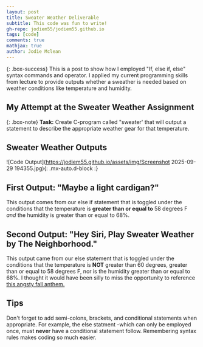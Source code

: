 ```yaml
---
layout: post
title: Sweater Weather Deliverable 
subtitle: This code was fun to write!
gh-repo: jodiem55/jodiem55.github.io
tags: [code]
comments: true
mathjax: true
author: Jodie Mclean
---
```



{: .box-success}
This is a post to show how I employed "If, else if, else" syntax commands and operator. I applied my current programming skills from lecture to provide outputs whether a sweather is needed based on weather conditions like temperature and humidity. 

## My Attempt at the Sweater Weather Assignment

{: .box-note}
**Task:** Create C-program called "sweater' that will output a statement to describe the appropriate weather gear for that temperature. 


## Sweater Weather Outputs

![Code Output](https://jodiem55.github.io/assets/img/Screenshot 2025-09-29 194355.jpg){: .mx-auto.d-block :}

 ## First Output: "Maybe a light cardigan?"
 
  This output comes from our else if statement that is toggled under the conditions that the temperature is **greater than or equal to** 58 degrees F *and* the humidity is greater than or equal to 68%.  

 ## Second Output: "Hey Siri, Play Sweater Weather by The Neighborhood." 

  This output came from our else statement that is toggled under the conditions that the temperature is **NOT** greater than 60 degrees, greater than or equal to 58 degrees F, nor is the humidity greater than or equal to 68%. I thought it would have been silly to miss the opportunity to reference [this angsty fall anthem.](https://open.spotify.com/track/2QjOHCTQ1Jl3zawyYOpxh6?si=7bf0391c07f54e2c)

  ## Tips 

  Don't forget to add semi-colons, brackets, and conditional statements when appropriate. For example, the else statment -which can only be employed once, must **never** have a conditional statement follow. Remembering syntax rules makes coding so much easier. 
 
